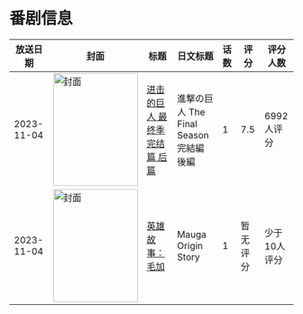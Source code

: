 # 番剧信息

|放送日期|封面|标题|日文标题|话数|评分|评分人数|
|---|---|---|---|---|---|---|
|2023-11-04|<img src="//lain.bgm.tv/pic/cover/c/d3/dc/415779_6TeGp.jpg" alt="封面" style="width:150px;height:200px;object-fit:cover;">|[进击的巨人 最终季 完结篇 后篇](https://bangumi.tv/subject/415779)|進撃の巨人 The Final Season 完結編 後編|1|7.5|6992人评分|
|2023-11-04|<img src="//lain.bgm.tv/pic/cover/c/d3/0c/464231_8Oh3a.jpg" alt="封面" style="width:150px;height:200px;object-fit:cover;">|[英雄故事：毛加](https://bangumi.tv/subject/464231)|Mauga Origin Story|1|暂无评分|少于10人评分|
